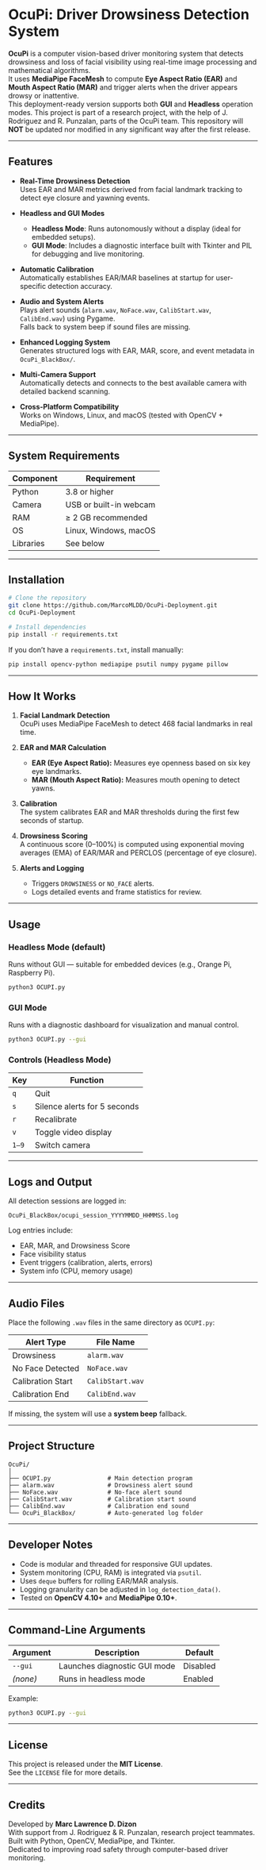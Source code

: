 # OcuPi: Driver Drowsiness Detection System

**OcuPi** is a computer vision-based driver monitoring system that detects drowsiness and loss of facial visibility using real-time image processing and mathematical algorithms.  
It uses **MediaPipe FaceMesh** to compute **Eye Aspect Ratio (EAR)** and **Mouth Aspect Ratio (MAR)** and trigger alerts when the driver appears drowsy or inattentive.  
This deployment-ready version supports both **GUI** and **Headless** operation modes. 
This project is part of a research project, with the help of J. Rodriguez and R. Punzalan, parts of the OcuPi team. This repository will **NOT** be updated nor modified in any significant way after the first release.

---

## Features

- **Real-Time Drowsiness Detection**  
  Uses EAR and MAR metrics derived from facial landmark tracking to detect eye closure and yawning events.

- **Headless and GUI Modes**  
  - **Headless Mode**: Runs autonomously without a display (ideal for embedded setups).  
  - **GUI Mode**: Includes a diagnostic interface built with Tkinter and PIL for debugging and live monitoring.

- **Automatic Calibration**  
  Automatically establishes EAR/MAR baselines at startup for user-specific detection accuracy.

- **Audio and System Alerts**  
  Plays alert sounds (`alarm.wav`, `NoFace.wav`, `CalibStart.wav`, `CalibEnd.wav`) using Pygame.  
  Falls back to system beep if sound files are missing.

- **Enhanced Logging System**  
  Generates structured logs with EAR, MAR, score, and event metadata in `OcuPi_BlackBox/`.

- **Multi-Camera Support**  
  Automatically detects and connects to the best available camera with detailed backend scanning.

- **Cross-Platform Compatibility**  
  Works on Windows, Linux, and macOS (tested with OpenCV + MediaPipe).

---

## System Requirements

| Component | Requirement |
|------------|-------------|
| Python | 3.8 or higher |
| Camera | USB or built-in webcam |
| RAM | ≥ 2 GB recommended |
| OS | Linux, Windows, macOS |
| Libraries | See below |

---

## Installation

```bash
# Clone the repository
git clone https://github.com/MarcoMLDD/OcuPi-Deployment.git
cd OcuPi-Deployment

# Install dependencies
pip install -r requirements.txt
```

If you don’t have a `requirements.txt`, install manually:
```bash
pip install opencv-python mediapipe psutil numpy pygame pillow
```

---

## How It Works

1. **Facial Landmark Detection**  
   OcuPi uses MediaPipe FaceMesh to detect 468 facial landmarks in real time.

2. **EAR and MAR Calculation**  
   - **EAR (Eye Aspect Ratio):** Measures eye openness based on six key eye landmarks.  
   - **MAR (Mouth Aspect Ratio):** Measures mouth opening to detect yawns.

3. **Calibration**  
   The system calibrates EAR and MAR thresholds during the first few seconds of startup.

4. **Drowsiness Scoring**  
   A continuous score (0–100%) is computed using exponential moving averages (EMA) of EAR/MAR and PERCLOS (percentage of eye closure).

5. **Alerts and Logging**  
   - Triggers `DROWSINESS` or `NO_FACE` alerts.  
   - Logs detailed events and frame statistics for review.

---

## Usage

### **Headless Mode (default)**
Runs without GUI — suitable for embedded devices (e.g., Orange Pi, Raspberry Pi).

```bash
python3 OCUPI.py
```

### **GUI Mode**
Runs with a diagnostic dashboard for visualization and manual control.

```bash
python3 OCUPI.py --gui
```

### **Controls (Headless Mode)**
| Key | Function |
|-----|-----------|
| `q` | Quit |
| `s` | Silence alerts for 5 seconds |
| `r` | Recalibrate |
| `v` | Toggle video display |
| `1–9` | Switch camera |

---

## Logs and Output

All detection sessions are logged in:
```
OcuPi_BlackBox/ocupi_session_YYYYMMDD_HHMMSS.log
```

Log entries include:
- EAR, MAR, and Drowsiness Score
- Face visibility status
- Event triggers (calibration, alerts, errors)
- System info (CPU, memory usage)

---

## Audio Files

Place the following `.wav` files in the same directory as `OCUPI.py`:

| Alert Type | File Name |
|-------------|------------|
| Drowsiness | `alarm.wav` |
| No Face Detected | `NoFace.wav` |
| Calibration Start | `CalibStart.wav` |
| Calibration End | `CalibEnd.wav` |

If missing, the system will use a **system beep** fallback.

---

## Project Structure

```
OcuPi/
│
├── OCUPI.py                # Main detection program
├── alarm.wav               # Drowsiness alert sound
├── NoFace.wav              # No-face alert sound
├── CalibStart.wav          # Calibration start sound
├── CalibEnd.wav            # Calibration end sound
└── OcuPi_BlackBox/         # Auto-generated log folder
```

---

## Developer Notes

- Code is modular and threaded for responsive GUI updates.
- System monitoring (CPU, RAM) is integrated via `psutil`.
- Uses `deque` buffers for rolling EAR/MAR analysis.
- Logging granularity can be adjusted in `log_detection_data()`.
- Tested on **OpenCV 4.10+** and **MediaPipe 0.10+**.

---

## Command-Line Arguments

| Argument | Description | Default |
|-----------|--------------|----------|
| `--gui` | Launches diagnostic GUI mode | Disabled |
| *(none)* | Runs in headless mode | Enabled |

Example:
```bash
python3 OCUPI.py --gui
```

---

## License

This project is released under the **MIT License**.  
See the `LICENSE` file for more details.

---

## Credits

Developed by **Marc Lawrence D. Dizon**  
With support from J. Rodriguez & R. Punzalan, research project teammates.
Built with Python, OpenCV, MediaPipe, and Tkinter.  
Dedicated to improving road safety through computer-based driver monitoring.
